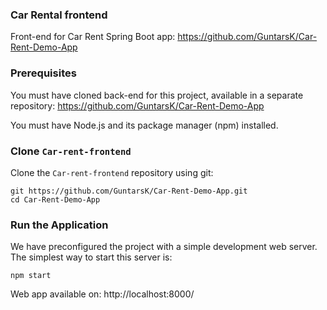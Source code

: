 ### Car Rental frontend

Front-end for Car Rent Spring Boot app: https://github.com/GuntarsK/Car-Rent-Demo-App



### Prerequisites

You must have cloned back-end for this project, available in a separate repository: https://github.com/GuntarsK/Car-Rent-Demo-App

You must have Node.js and its package manager (npm) installed.



### Clone `Car-rent-frontend`

Clone the `Car-rent-frontend` repository using git:

```
git https://github.com/GuntarsK/Car-Rent-Demo-App.git
cd Car-Rent-Demo-App
```



### Run the Application

We have preconfigured the project with a simple development web server. The simplest way to start
this server is:

```
npm start
```

Web app available on: http://localhost:8000/

